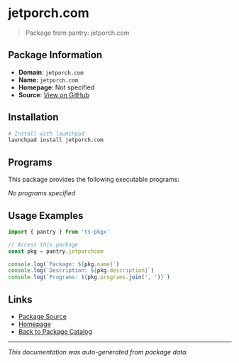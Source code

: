 # jetporch.com

> Package from pantry: jetporch.com

## Package Information

- **Domain**: `jetporch.com`
- **Name**: `jetporch.com`
- **Homepage**: Not specified
- **Source**: [View on GitHub](https://github.com/pkgxdev/pantry/tree/main/projects/jetporch.com/package.yml)

## Installation

```bash
# Install with launchpad
launchpad install jetporch.com
```

## Programs

This package provides the following executable programs:

*No programs specified*

## Usage Examples

```typescript
import { pantry } from 'ts-pkgx'

// Access this package
const pkg = pantry.jetporchcom

console.log(`Package: ${pkg.name}`)
console.log(`Description: ${pkg.description}`)
console.log(`Programs: ${pkg.programs.join(', ')}`)
```

## Links

- [Package Source](https://github.com/pkgxdev/pantry/tree/main/projects/jetporch.com/package.yml)
- [Homepage](#)
- [Back to Package Catalog](../package-catalog.md)

---

*This documentation was auto-generated from package data.*
